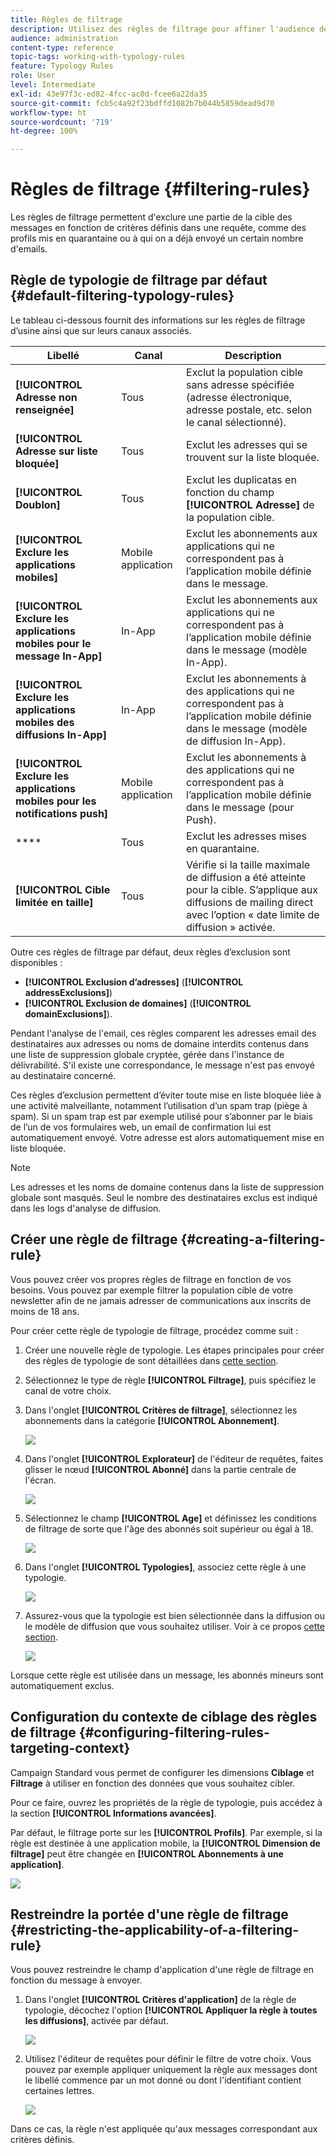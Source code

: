 ```yaml
---
title: Règles de filtrage
description: Utilisez des règles de filtrage pour affiner l'audience des messages.
audience: administration
content-type: reference
topic-tags: working-with-typology-rules
feature: Typology Rules
role: User
level: Intermediate
exl-id: 43e97f3c-ed82-4fcc-ac0d-fcee6a22da35
source-git-commit: fcb5c4a92f23bdffd1082b7b044b5859dead9d70
workflow-type: ht
source-wordcount: '719'
ht-degree: 100%

---
```


# Règles de filtrage {#filtering-rules}

Les règles de filtrage permettent d&#39;exclure une partie de la cible des messages en fonction de critères définis dans une requête, comme des profils mis en quarantaine ou à qui on a déjà envoyé un certain nombre d&#39;emails.

## Règle de typologie de filtrage par défaut {#default-filtering-typology-rules}

Le tableau ci-dessous fournit des informations sur les règles de filtrage d’usine ainsi que sur leurs canaux associés.

| Libellé | Canal | Description |
| ---------|----------|---------|
| **[!UICONTROL Adresse non renseignée]** | Tous | Exclut la population cible sans adresse spécifiée (adresse électronique, adresse postale, etc. selon le canal sélectionné). |
| **[!UICONTROL Adresse sur liste bloquée]** | Tous | Exclut les adresses qui se trouvent sur la liste bloquée. |
| **[!UICONTROL Doublon]** | Tous | Exclut les duplicatas en fonction du champ **[!UICONTROL Adresse]** de la population cible. |
| **[!UICONTROL Exclure les applications mobiles]** | Mobile application | Exclut les abonnements aux applications qui ne correspondent pas à l’application mobile définie dans le message. |
| **[!UICONTROL Exclure les applications mobiles pour le message In-App]** | In-App | Exclut les abonnements aux applications qui ne correspondent pas à l’application mobile définie dans le message (modèle In-App). |
| **[!UICONTROL Exclure les applications mobiles des diffusions In-App]** | In-App | Exclut les abonnements à des applications qui ne correspondent pas à l’application mobile définie dans le message (modèle de diffusion In-App). |
| **[!UICONTROL Exclure les applications mobiles pour les notifications push]** | Mobile application | Exclut les abonnements à des applications qui ne correspondent pas à l’application mobile définie dans le message (pour Push). |
| **** | Tous | Exclut les adresses mises en quarantaine. |
| **[!UICONTROL Cible limitée en taille]** | Tous | Vérifie si la taille maximale de diffusion a été atteinte pour la cible. S’applique aux diffusions de mailing direct avec l’option « date limite de diffusion » activée. |

Outre ces règles de filtrage par défaut, deux règles d’exclusion sont disponibles :

* **[!UICONTROL Exclusion d’adresses]** (**[!UICONTROL addressExclusions]**)
* **[!UICONTROL Exclusion de domaines]** (**[!UICONTROL domainExclusions]**).

Pendant l&#39;analyse de l&#39;email, ces règles comparent les adresses email des destinataires aux adresses ou noms de domaine interdits contenus dans une liste de suppression globale cryptée, gérée dans l&#39;instance de délivrabilité. S&#39;il existe une correspondance, le message n&#39;est pas envoyé au destinataire concerné.

Ces règles d’exclusion permettent d’éviter toute mise en liste bloquée liée à une activité malveillante, notamment l’utilisation d’un spam trap (piège à spam). Si un spam trap est par exemple utilisé pour s’abonner par le biais de l’un de vos formulaires web, un email de confirmation lui est automatiquement envoyé. Votre adresse est alors automatiquement mise en liste bloquée.

>[!NOTE]
>
>Les adresses et les noms de domaine contenus dans la liste de suppression globale sont masqués. Seul le nombre des destinataires exclus est indiqué dans les logs d&#39;analyse de diffusion.

## Créer une règle de filtrage        {#creating-a-filtering-rule}

Vous pouvez créer vos propres règles de filtrage en fonction de vos besoins. Vous pouvez par exemple filtrer la population cible de votre newsletter afin de ne jamais adresser de communications aux inscrits de moins de 18 ans.

Pour créer cette règle de typologie de filtrage, procédez comme suit :

1. Créer une nouvelle règle de typologie. Les étapes principales pour créer des règles de typologie de sont détaillées dans [cette section](../../sending/using/managing-typology-rules.md).

1. Sélectionnez le type de règle **[!UICONTROL Filtrage]**, puis spécifiez le canal de votre choix.

1. Dans l&#39;onglet **[!UICONTROL Critères de filtrage]**, sélectionnez les abonnements dans la catégorie **[!UICONTROL Abonnement]**.

   ![](assets/typology_create-rule-subscription.png)

1. Dans l&#39;onglet **[!UICONTROL Explorateur]** de l&#39;éditeur de requêtes, faites glisser le nœud **[!UICONTROL Abonné]** dans la partie centrale de l&#39;écran.

   ![](assets/typology_create-rule-subscriber.png)

1. Sélectionnez le champ **[!UICONTROL Age]** et définissez les conditions de filtrage de sorte que l&#39;âge des abonnés soit supérieur ou égal à 18.

   ![](assets/typology_create-rule-age.png)

1. Dans l&#39;onglet **[!UICONTROL Typologies]**, associez cette règle à une typologie.

   ![](assets/typology_create-rule-typology.png)

1. Assurez-vous que la typologie est bien sélectionnée dans la diffusion ou le modèle de diffusion que vous souhaitez utiliser. Voir à ce propos [cette section](../../sending/using/managing-typologies.md#applying-typologies-to-messages).

   ![](assets/typology_template.png)

Lorsque cette règle est utilisée dans un message, les abonnés mineurs sont automatiquement exclus.

## Configuration du contexte de ciblage des règles de filtrage {#configuring-filtering-rules-targeting-context}

Campaign Standard vous permet de configurer les dimensions **Ciblage** et **Filtrage** à utiliser en fonction des données que vous souhaitez cibler.

Pour ce faire, ouvrez les propriétés de la règle de typologie, puis accédez à la section **[!UICONTROL Informations avancées]**.

Par défaut, le filtrage porte sur les **[!UICONTROL Profils]**. Par exemple, si la règle est destinée à une application mobile, la **[!UICONTROL Dimension de filtrage]** peut être changée en **[!UICONTROL Abonnements à une application]**.

![](assets/typology_rule-order_2.png)

## Restreindre la portée d&#39;une règle de filtrage       {#restricting-the-applicability-of-a-filtering-rule}

Vous pouvez restreindre le champ d&#39;application d&#39;une règle de filtrage en fonction du message à envoyer.

1. Dans l&#39;onglet **[!UICONTROL Critères d&#39;application]** de la règle de typologie, décochez l&#39;option **[!UICONTROL Appliquer la règle à toutes les diffusions]**, activée par défaut.

   ![](assets/typology_limit.png)

1. Utilisez l&#39;éditeur de requêtes pour définir le filtre de votre choix. Vous pouvez par exemple appliquer uniquement la règle aux messages dont le libellé commence par un mot donné ou dont l&#39;identifiant contient certaines lettres.

   ![](assets/typology_limit-rule.png)

Dans ce cas, la règle n&#39;est appliquée qu&#39;aux messages correspondant aux critères définis.
